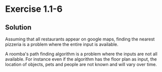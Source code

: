 # Exercise 1.1-6

## Solution

Assuming that all restaurants appear on google maps, finding the nearest pizzeria is a problem where the entire input is available.

A roomba's path finding algorithm is a problem where the inputs are not all available. For instance even if the algorithm has the floor plan as input, the location of objects, pets and people are not known and will vary over time.
